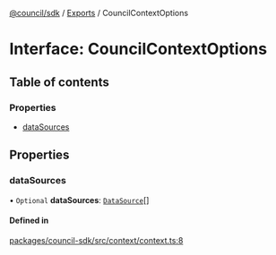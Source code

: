 [@council/sdk](../README.md) / [Exports](../modules.md) / CouncilContextOptions

# Interface: CouncilContextOptions

## Table of contents

### Properties

- [dataSources](CouncilContextOptions.md#datasources)

## Properties

### dataSources

• `Optional` **dataSources**: [`DataSource`](DataSource.md)[]

#### Defined in

[packages/council-sdk/src/context/context.ts:8](https://github.com/element-fi/council-monorepo/blob/c29492c/packages/council-sdk/src/context/context.ts#L8)
